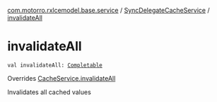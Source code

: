 [com.motorro.rxlcemodel.base.service](../index.md) / [SyncDelegateCacheService](index.md) / [invalidateAll](./invalidate-all.md)

# invalidateAll

`val invalidateAll: `[`Completable`](http://reactivex.io/RxJava/2.x/javadoc/io/reactivex/Completable.html)

Overrides [CacheService.invalidateAll](../-cache-service/invalidate-all.md)

Invalidates all cached values

